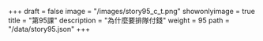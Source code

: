 +++
draft = false 
image = "/images/story95_c_t.png" 
showonlyimage = true 
title = "第95課" 
description = "為什麼要排隊付錢" 
weight = 95 
path = "/data/story95.json" 
+++
